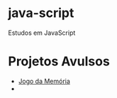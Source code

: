 # java-script
Estudos em JavaScript

<h1>Projetos Avulsos</h1>

<ul>
  <li><a href="https://luistomasini.github.io/java-script/projetos-avulsos/memory-game-js/pages/index.html">Jogo da Memória<li>
</ul>

